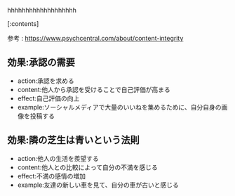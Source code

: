 

hhhhhhhhhhhhhhhhhhh
    
[:contents]

参考 : https://www.psychcentral.com/about/content-integrity

## 効果:承認の需要
- action:承認を求める
- content:他人から承認を受けることで自己評価が高まる
- effect:自己評価の向上
- example:ソーシャルメディアで大量のいいねを集めるために、自分自身の画像を投稿する

## 効果:隣の芝生は青いという法則
- action:他人の生活を羨望する
- content:他人との比較によって自分の不満を感じる
- effect:不満の感情の増加
- example:友達の新しい車を見て、自分の車が古いと感じる

    